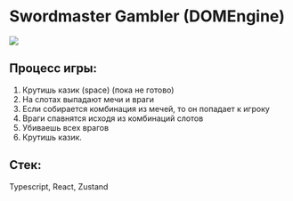 # Swordmaster Gambler (DOMEngine)
<image src="preview/gameplay.gif"></image>


## Процесс игры: 

1. Крутишь казик (space) (пока не готово)
2. На слотах выпадают мечи и враги
3. Если собирается комбинация из мечей, то он попадает к игроку
4. Враги спавнятся исходя из комбинаций слотов
5. Убиваешь всех врагов
6. Крутишь казик.

## Стек:

Typescript, React, Zustand
